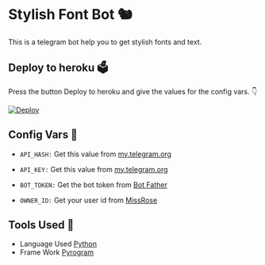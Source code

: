 # Stylish Font Bot 🐿
This is a telegram bot help you to get stylish fonts and text.


## Deploy to heroku 🗳
Press the button Deploy to heroku and give the values for the config vars. 👇

[![Deploy](https://www.herokucdn.com/deploy/button.svg)](https://heroku.com/deploy?template=https://github.com/Ns-Bots/Stylish-Text)



## Config Vars 🤖

- `API_HASH:` Get this value from [my.telegram.org](https://my.telegram.org)

- `API_KEY:` Get this value from [my.telegram.org](https://my.telegram.org)

- `BOT_TOKEN:` Get the bot token from [Bot Father](https://telegram.dog/BotFather)

- `OWNER_ID:` Get your user id from [MissRose](https://telegram.dog/MissRose_bot) 

## Tools Used 🧰
- Language Used [Python](https://www.python.org/)
- Frame Work [Pyrogram](https://github.com/pyrogram/pyrogram)
